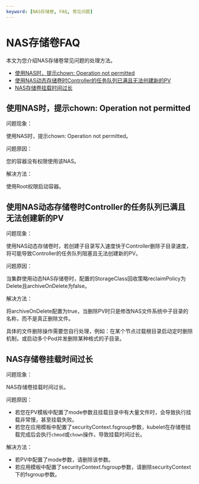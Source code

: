 ```yaml
---
keyword: [NAS存储卷, FAQ, 常见问题]
---
```


# NAS存储卷FAQ

本文为您介绍NAS存储卷常见问题的处理方法。

-   [使用NAS时，提示chown: Operation not permitted](#section_srw_s3w_230)
-   [使用NAS动态存储卷时Controller的任务队列已满且无法创建新的PV](#section_gy3_aek_sdu)
-   [NAS存储卷挂载时间过长](/cn.zh-CN/Kubernetes集群用户指南/存储-Flexvolume/NAS存储卷/NAS存储卷FAQ.md)

## 使用NAS时，提示chown: Operation not permitted

问题现象：

使用NAS时，提示chown: Operation not permitted。

问题原因：

您的容器没有权限使用该NAS。

解决方法：

使用Root权限启动容器。

## 使用NAS动态存储卷时Controller的任务队列已满且无法创建新的PV

问题现象：

使用NAS动态存储卷时，若创建子目录写入速度快于Controller删除子目录速度，将可能导致Controller的任务队列阻塞且无法创建新的PV。

问题原因：

当集群使用动态NAS存储卷时，配置的StorageClass回收策略reclaimPolicy为Delete且archiveOnDelete为false。

解决方法：

将archiveOnDelete配置为true，当删除PV时只是修改NAS文件系统中子目录的名称，而不是真正删除文件。

具体的文件删除操作需要您自行处理，例如：在某个节点过载根目录启动定时删除机制，或启动多个Pod并发删除某种格式的子目录。

## NAS存储卷挂载时间过长

问题现象：

NAS存储卷挂载时间过长。

问题原因：

-   若您在PV模板中配置了mode参数且挂载目录中有大量文件时，会导致执行挂载非常慢，甚至挂载失败。
-   若您在应用模板中配置了securityContext.fsgroup参数，kubelet在存储卷挂载完成后会执行`chmod`或`chown`操作，导致挂载时间过长。

解决方法：

-   若PV中配置了mode参数，请删除该参数。
-   若应用模板中配置了securityContext.fsgroup参数，请删除securityContext下的fsgroup参数。


